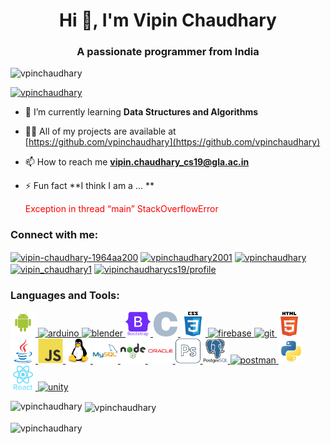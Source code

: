 <h1 align="center">Hi 👋, I'm Vipin Chaudhary</h1>
<h3 align="center">A passionate programmer from India</h3>

<p align="left"> <img src="https://komarev.com/ghpvc/?username=vpinchaudhary&label=Profile%20views&color=0e75b6&style=flat" alt="vpinchaudhary" /> </p>

<p align="left"> <a href="https://github.com/ryo-ma/github-profile-trophy"><img src="https://github-profile-trophy.vercel.app/?username=vpinchaudhary" alt="vpinchaudhary" /></a> </p>

- 🌱 I’m currently learning **Data Structures and Algorithms**

- 👨‍💻 All of my projects are available at [https://github.com/vpinchaudhary](https://github.com/vpinchaudhary)

- 📫 How to reach me **vipin.chaudhary_cs19@gla.ac.in**

- ⚡ Fun fact **I think I am a ... **<p style="color:red">Exception in thread “main” StackOverflowError</p>

<h3 align="left">Connect with me:</h3>
<p align="left">
<a href="https://linkedin.com/in/vipin-chaudhary-1964aa200" target="blank"><img align="center" src="https://cdn.jsdelivr.net/npm/simple-icons@3.0.1/icons/linkedin.svg" alt="vipin-chaudhary-1964aa200" height="30" width="40" /></a>
<a href="https://instagram.com/vpinchaudhary2001" target="blank"><img align="center" src="https://cdn.jsdelivr.net/npm/simple-icons@3.0.1/icons/instagram.svg" alt="vpinchaudhary2001" height="30" width="40" /></a>
<a href="https://www.codechef.com/users/vpinchaudhary" target="blank"><img align="center" src="https://cdn.jsdelivr.net/npm/simple-icons@3.1.0/icons/codechef.svg" alt="vpinchaudhary" height="30" width="40" /></a>
<a href="https://www.hackerrank.com/vipin_chaudhary1" target="blank"><img align="center" src="https://cdn.jsdelivr.net/npm/simple-icons@3.0.1/icons/hackerrank.svg" alt="vipin_chaudhary1" height="30" width="40" /></a>
<a href="https://auth.geeksforgeeks.org/user/vipinchaudharycs19/profile" target="blank"><img align="center" src="https://cdn.jsdelivr.net/npm/simple-icons@3.0.1/icons/geeksforgeeks.svg" alt="vipinchaudharycs19/profile" height="30" width="40" /></a>
</p>

<h3 align="left">Languages and Tools:</h3>
<p align="left"> <a href="https://developer.android.com" target="_blank"> <img src="https://raw.githubusercontent.com/devicons/devicon/master/icons/android/android-original-wordmark.svg" alt="android" width="40" height="40"/> </a> <a href="https://www.arduino.cc/" target="_blank"> <img src="https://cdn.worldvectorlogo.com/logos/arduino-1.svg" alt="arduino" width="40" height="40"/> </a> <a href="https://www.blender.org/" target="_blank"> <img src="https://download.blender.org/branding/community/blender_community_badge_white.svg" alt="blender" width="40" height="40"/> </a> <a href="https://getbootstrap.com" target="_blank"> <img src="https://raw.githubusercontent.com/devicons/devicon/master/icons/bootstrap/bootstrap-plain-wordmark.svg" alt="bootstrap" width="40" height="40"/> </a> <a href="https://www.cprogramming.com/" target="_blank"> <img src="https://raw.githubusercontent.com/devicons/devicon/master/icons/c/c-original.svg" alt="c" width="40" height="40"/> </a> <a href="https://www.w3schools.com/css/" target="_blank"> <img src="https://raw.githubusercontent.com/devicons/devicon/master/icons/css3/css3-original-wordmark.svg" alt="css3" width="40" height="40"/> </a> <a href="https://firebase.google.com/" target="_blank"> <img src="https://www.vectorlogo.zone/logos/firebase/firebase-icon.svg" alt="firebase" width="40" height="40"/> </a> <a href="https://git-scm.com/" target="_blank"> <img src="https://www.vectorlogo.zone/logos/git-scm/git-scm-icon.svg" alt="git" width="40" height="40"/> </a> <a href="https://www.w3.org/html/" target="_blank"> <img src="https://raw.githubusercontent.com/devicons/devicon/master/icons/html5/html5-original-wordmark.svg" alt="html5" width="40" height="40"/> </a> <a href="https://www.java.com" target="_blank"> <img src="https://raw.githubusercontent.com/devicons/devicon/master/icons/java/java-original.svg" alt="java" width="40" height="40"/> </a> <a href="https://developer.mozilla.org/en-US/docs/Web/JavaScript" target="_blank"> <img src="https://raw.githubusercontent.com/devicons/devicon/master/icons/javascript/javascript-original.svg" alt="javascript" width="40" height="40"/> </a> <a href="https://www.linux.org/" target="_blank"> <img src="https://raw.githubusercontent.com/devicons/devicon/master/icons/linux/linux-original.svg" alt="linux" width="40" height="40"/> </a> <a href="https://www.mysql.com/" target="_blank"> <img src="https://raw.githubusercontent.com/devicons/devicon/master/icons/mysql/mysql-original-wordmark.svg" alt="mysql" width="40" height="40"/> </a> <a href="https://nodejs.org" target="_blank"> <img src="https://raw.githubusercontent.com/devicons/devicon/master/icons/nodejs/nodejs-original-wordmark.svg" alt="nodejs" width="40" height="40"/> </a> <a href="https://www.oracle.com/" target="_blank"> <img src="https://raw.githubusercontent.com/devicons/devicon/master/icons/oracle/oracle-original.svg" alt="oracle" width="40" height="40"/> </a> <a href="https://www.photoshop.com/en" target="_blank"> <img src="https://raw.githubusercontent.com/devicons/devicon/master/icons/photoshop/photoshop-line.svg" alt="photoshop" width="40" height="40"/> </a> <a href="https://www.postgresql.org" target="_blank"> <img src="https://raw.githubusercontent.com/devicons/devicon/master/icons/postgresql/postgresql-original-wordmark.svg" alt="postgresql" width="40" height="40"/> </a> <a href="https://postman.com" target="_blank"> <img src="https://www.vectorlogo.zone/logos/getpostman/getpostman-icon.svg" alt="postman" width="40" height="40"/> </a> <a href="https://www.python.org" target="_blank"> <img src="https://raw.githubusercontent.com/devicons/devicon/master/icons/python/python-original.svg" alt="python" width="40" height="40"/> </a> <a href="https://reactjs.org/" target="_blank"> <img src="https://raw.githubusercontent.com/devicons/devicon/master/icons/react/react-original-wordmark.svg" alt="react" width="40" height="40"/> </a> <a href="https://unity.com/" target="_blank"> <img src="https://www.vectorlogo.zone/logos/unity3d/unity3d-icon.svg" alt="unity" width="40" height="40"/> </a> </p>

<p><img align="left" src="https://github-readme-stats.vercel.app/api/top-langs?username=vpinchaudhary&show_icons=true&locale=en&layout=compact" alt="vpinchaudhary" /></p>

<p>&nbsp;<img align="center" src="https://github-readme-stats.vercel.app/api?username=vpinchaudhary&show_icons=true&locale=en" alt="vpinchaudhary" /></p>

<p><img align="center" src="https://github-readme-streak-stats.herokuapp.com/?user=vpinchaudhary&" alt="vpinchaudhary" /></p>
